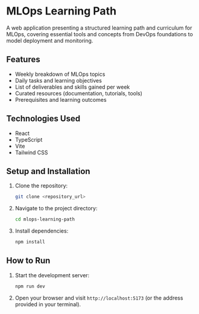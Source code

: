 # MLOps Learning Path

A web application presenting a structured learning path and curriculum for MLOps, covering essential tools and concepts from DevOps foundations to model deployment and monitoring.

## Features

- Weekly breakdown of MLOps topics
- Daily tasks and learning objectives
- List of deliverables and skills gained per week
- Curated resources (documentation, tutorials, tools)
- Prerequisites and learning outcomes

## Technologies Used

- React
- TypeScript
- Vite
- Tailwind CSS

## Setup and Installation

1. Clone the repository:

   ```bash
   git clone <repository_url>
   ```

2. Navigate to the project directory:

   ```bash
   cd mlops-learning-path
   ```

3. Install dependencies:

   ```bash
   npm install
   ```

## How to Run

1. Start the development server:

   ```bash
   npm run dev
   ```

2. Open your browser and visit `http://localhost:5173` (or the address provided in your terminal).

